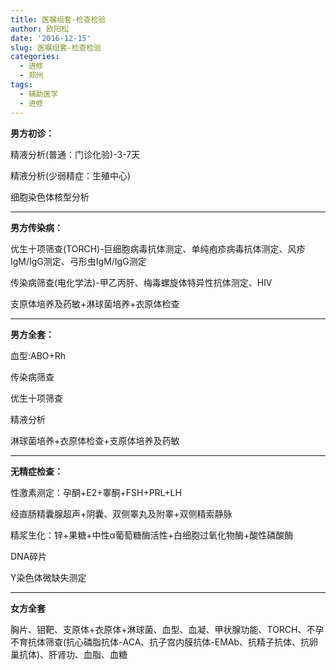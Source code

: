 ```yaml
---
title: 医嘱组套-检查检验
author: 欧阳松
date: '2016-12-15'
slug: 医嘱组套-检查检验
categories:
  - 进修
  - 郑州
tags:
  - 辅助医学
  - 进修
---
```


**男方初诊：**

精液分析(普通：门诊化验)-3-7天

精液分析(少弱精症：生殖中心)

细胞染色体核型分析

---

**男方传染病：**

优生十项筛查(TORCH)-巨细胞病毒抗体测定、单纯疱疹病毒抗体测定、风疹IgM/IgG测定、弓形虫IgM/IgG测定

传染病筛查(电化学法)-甲乙丙肝、梅毒螺旋体特异性抗体测定、HIV

支原体培养及药敏+淋球菌培养+衣原体检查

---

**男方全套：**

血型:ABO+Rh

传染病筛查

优生十项筛查

精液分析

淋球菌培养+衣原体检查+支原体培养及药敏

---

**无精症检查：**

性激素测定：孕酮+E2+睾酮+FSH+PRL+LH

经直肠精囊腺超声+阴囊、双侧睾丸及附睾+双侧精索静脉

精浆生化：锌+果糖+中性α葡萄糖酶活性+白细胞过氧化物酶+酸性磷酸酶

DNA碎片

Y染色体微缺失测定

---

**女方全套**

胸片、钼靶、支原体+衣原体+淋球菌、血型、血凝、甲状腺功能、TORCH、不孕不育抗体筛查(抗心磷脂抗体-ACA、抗子宫内膜抗体-EMAb、抗精子抗体、抗卵巢抗体)、肝肾功、血脂、血糖
